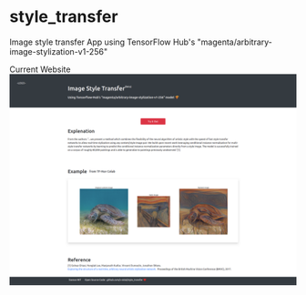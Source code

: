 # style_transfer

Image style transfer App using TensorFlow Hub's "magenta/arbitrary-image-stylization-v1-256"

Current Website
![website image](style_transfer_website_capture.png)
